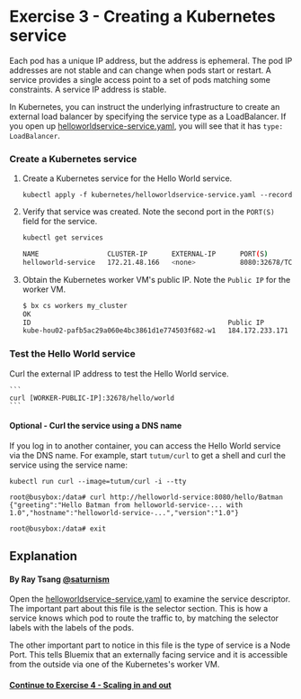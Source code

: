 # Exercise 3 - Creating a Kubernetes service

Each pod has a unique IP address, but the address is ephemeral. The pod IP addresses are not stable and can change when pods start or restart. A service provides a single access point to a set of pods matching some constraints. A service IP address is stable.

In Kubernetes, you can instruct the underlying infrastructure to create an external load balancer by specifying the service type as a LoadBalancer. If you open up [helloworldservice-service.yaml](helloworldservice-service.yaml), you will see that it has `type: LoadBalancer`.

### Create a Kubernetes service

1. Create a Kubernetes service for the Hello World service.

    ```
    kubectl apply -f kubernetes/helloworldservice-service.yaml --record
    ```

2. Verify that service was created. Note the second port in the `PORT(S)` field for the service.

    ```bash
    kubectl get services
    
    NAME                 CLUSTER-IP      EXTERNAL-IP      PORT(S)          AGE
    helloworld-service   172.21.48.166   <none>           8080:32678/TCP   1m
    ```

3. Obtain the Kubernetes worker VM's public IP.  Note the `Public IP` for the worker VM.

    ```bash
    $ bx cs workers my_cluster
    OK
    ID                                                 Public IP         Private IP      Machine Type   State    Status   Zone    Version
    kube-hou02-pafb5ac29a060e4bc3861d1e774503f682-w1   184.172.233.171   10.76.196.127   free           normal   Ready    hou02   1.9.3_1502
    ```


### Test the Hello World service

Curl the external IP address to test the Hello World service.

    ```
    curl [WORKER-PUBLIC-IP]:32678/hello/world
    ```

#### Optional - Curl the service using a DNS name

If you log in to another container, you can access the Hello World service via the DNS name. For example, start `tutum/curl` to get a shell and curl the service using the service name:

```
kubectl run curl --image=tutum/curl -i --tty

root@busybox:/data# curl http://helloworld-service:8080/hello/Batman
{"greeting":"Hello Batman from helloworld-service-... with 1.0","hostname":"helloworld-service-...","version":"1.0"}

root@busybox:/data# exit
```

## Explanation
#### By Ray Tsang [@saturnism](https://twitter.com/saturnism)

Open the [helloworldservice-service.yaml](helloworldservice-service.yaml) to examine the service descriptor. The important part about this file is the selector section. This is how a service knows which pod to route the traffic to, by matching the selector labels with the labels of the pods.

The other important part to notice in this file is the type of service is a Node Port.  This tells Bluemix that an externally facing service and it is accessible from the outside via one of the Kubernetes's worker VM.

#### [Continue to Exercise 4 - Scaling in and out](../exercise-4/README.md)
